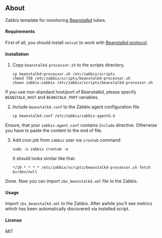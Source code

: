 ## About

Zabbix template for monitoring [Beanstalkd](http://kr.github.io/beanstalkd/) tubes.

#### Requirements

First of all, you should install `netcat` to work with [Beanstalkd protocol](https://github.com/kr/beanstalkd/blob/master/doc/protocol.txt).

#### Installation

1. Copy `beanstalkd-processor.sh` to the scripts directory.

    ```
    cp beanstalkd-processor.sh /etc/zabbix/scripts
    chmod 750 /etc/zabbix/scripts/beanstalkd-processor.sh
    chown zabbix:zabbix /etc/zabbix/scripts/beanstalkd-processor.sh
    ```

If you use non-standard host/port of Beanstalkd, please specify `BEANSTALK_HOST` and `BEANSTALK_PORT` variables.

2. Include `beanstalkd.conf` to the Zabbix agent configuration file.

    ```
    cp beanstalkd.conf /etc/zabbix/zabbix-agentd.d 
    ```

Ensure, that your `zabbix-agent.conf` contains `Include` directive. Otherwise you have to paste the content to the end of file.

3. Add cron job from `zabbix` user via `crontab` command:

    ```
    sudo -u zabbix crontab -e
    ```

    It should looks similar like that:

    ```
    */10 * * * * /etc/zabbix/scripts/beanstalkd-processor.sh fetch &>/dev/null
    ```

Done. Now you can import `zbx_beanstalkd.xml` file to the Zabbix.

#### Usage

Import `zbx_beanstalkd.xml` to the Zabbix. After awhile you'll see metrics which has been automatically discovered via installed script. 

#### License

MIT
